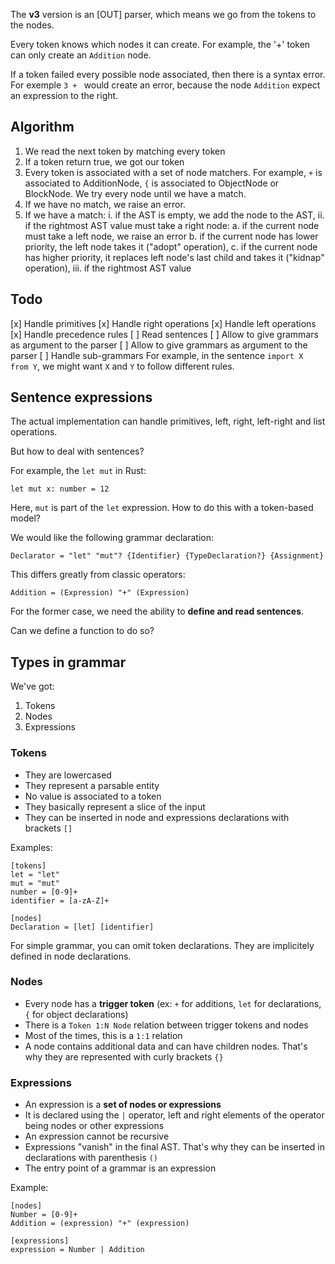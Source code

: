 The **v3** version is an \[OUT\] parser, which means we go from the tokens to the nodes.

Every token knows which nodes it can create. For example, the '+' token can only create an `Addition` node.

If a token failed every possible node associated, then there is a syntax error. For exemple `3 + ` would create an error, because the node `Addition` expect an expression to the right.

## Algorithm

1. We read the next token by matching every token
2. If a token return true, we got our token
3. Every token is associated with a set of node matchers. For example, `+` is associated to AdditionNode, `{` is associated to ObjectNode or BlockNode. We try every node until we have a match.
4. If we have no match, we raise an error.
5. If we have a match:
  i. if the AST is empty, we add the node to the AST,
  ii. if the rightmost AST value must take a right node:
    a. if the current node must take a left node, we raise an error
    b. if the current node has lower priority, the left node takes it ("adopt" operation),
    c. if the current node has higher priority, it replaces left node's last child and takes it ("kidnap" operation),
  iii. if the rightmost AST value 

## Todo

[x] Handle primitives
[x] Handle right operations
[x] Handle left operations
[x] Handle precedence rules
[ ] Read sentences
[ ] Allow to give grammars as argument to the parser
[ ] Allow to give grammars as argument to the parser
[ ] Handle sub-grammars
    For example, in the sentence `import X from Y`, we might want `X` and `Y` to follow different rules. 

## Sentence expressions

The actual implementation can handle primitives, left, right, left-right and list operations.

But how to deal with sentences?

For example, the `let mut` in Rust:

`let mut x: number = 12`

Here, `mut` is part of the `let` expression. How to do this with a token-based model?

We would like the following grammar declaration:

```
Declarator = "let" "mut"? {Identifier} {TypeDeclaration?} {Assignment}
```

This differs greatly from classic operators:

```
Addition = (Expression) "+" (Expression)
```

For the former case, we need the ability to **define and read sentences**.

Can we define a function to do so?

## Types in grammar

We've got:
1. Tokens
2. Nodes
3. Expressions

### Tokens

- They are lowercased
- They represent a parsable entity
- No value is associated to a token
- They basically represent a slice of the input
- They can be inserted in node and expressions declarations with brackets `[]`

Examples:

```
[tokens]
let = "let"
mut = "mut"
number = [0-9]+
identifier = [a-zA-Z]+

[nodes]
Declaration = [let] [identifier]
```

For simple grammar, you can omit token declarations. They are implicitely defined in node declarations.

### Nodes

- Every node has a **trigger token** (ex: `+` for additions, `let` for declarations, `{` for object declarations)
- There is a `Token 1:N Node` relation between trigger tokens and nodes
- Most of the times, this is a `1:1` relation
- A node contains additional data and can have children nodes. That's why they are represented with curly brackets `{}`

### Expressions

- An expression is a **set of nodes or expressions**
- It is declared using the `|` operator, left and right elements of the operator being nodes or other expressions
- An expression cannot be recursive
- Expressions "vanish" in the final AST. That's why they can be inserted in declarations with parenthesis `()`
- The entry point of a grammar is an expression

Example:

```
[nodes]
Number = [0-9]+
Addition = (expression) "+" (expression)

[expressions]
expression = Number | Addition
```
